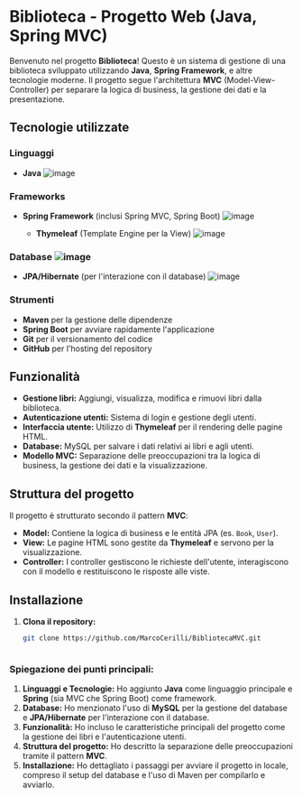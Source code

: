 # Biblioteca - Progetto Web (Java, Spring MVC)

Benvenuto nel progetto **Biblioteca**! Questo è un sistema di gestione di una biblioteca sviluppato utilizzando **Java**, **Spring Framework**, e altre tecnologie moderne. Il progetto segue l'architettura **MVC** (Model-View-Controller) per separare la logica di business, la gestione dei dati e la presentazione.

## Tecnologie utilizzate

### Linguaggi
- **Java**   ![image](https://github.com/user-attachments/assets/4831a740-9aef-4411-b81e-5c2ea912f9aa)

### Frameworks
- **Spring Framework** (inclusi Spring MVC, Spring Boot)   ![image](https://github.com/user-attachments/assets/f97fd1b7-fead-46fa-a197-0d2bc4b44e5a)

    - **Thymeleaf** (Template Engine per la View)     ![image](https://github.com/user-attachments/assets/4cd62c05-e3b4-4b14-8d1b-5801275ce21f)

 
  
### Database   ![image](https://github.com/user-attachments/assets/3a364ed5-7a05-4a2e-b3e0-b844dcbcdf37)

- **JPA/Hibernate** (per l'interazione con il database) ![image](https://github.com/user-attachments/assets/081980b0-9c6e-4024-a88c-c97d3af7bdcc)


### Strumenti
- **Maven** per la gestione delle dipendenze
- **Spring Boot** per avviare rapidamente l'applicazione
- **Git** per il versionamento del codice
- **GitHub** per l'hosting del repository

## Funzionalità

- **Gestione libri:** Aggiungi, visualizza, modifica e rimuovi libri dalla biblioteca.
- **Autenticazione utenti:** Sistema di login e gestione degli utenti.
- **Interfaccia utente:** Utilizzo di **Thymeleaf** per il rendering delle pagine HTML.
- **Database:** MySQL per salvare i dati relativi ai libri e agli utenti.
- **Modello MVC:** Separazione delle preoccupazioni tra la logica di business, la gestione dei dati e la visualizzazione.

## Struttura del progetto

Il progetto è strutturato secondo il pattern **MVC**:
- **Model:** Contiene la logica di business e le entità JPA (es. `Book`, `User`).
- **View:** Le pagine HTML sono gestite da **Thymeleaf** e servono per la visualizzazione.
- **Controller:** I controller gestiscono le richieste dell'utente, interagiscono con il modello e restituiscono le risposte alle viste.

## Installazione

1. **Clona il repository:**
   ```bash
   git clone https://github.com/MarcoCerilli/BibliotecaMVC.git



### Spiegazione dei punti principali:
1. **Linguaggi e Tecnologie:** Ho aggiunto **Java** come linguaggio principale e **Spring** (sia MVC che Spring Boot) come framework.
2. **Database:** Ho menzionato l'uso di **MySQL** per la gestione del database e **JPA/Hibernate** per l'interazione con il database.
3. **Funzionalità:** Ho incluso le caratteristiche principali del progetto come la gestione dei libri e l'autenticazione utenti.
4. **Struttura del progetto:** Ho descritto la separazione delle preoccupazioni tramite il pattern **MVC**.
5. **Installazione:** Ho dettagliato i passaggi per avviare il progetto in locale, compreso il setup del database e l'uso di Maven per compilarlo e avviarlo.



